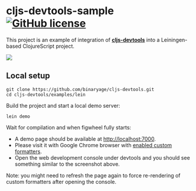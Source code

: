# cljs-devtools-sample [![GitHub license](https://img.shields.io/badge/license-MIT-lightgrey.svg)](license.txt)

This project is an example of integration of [**cljs-devtools**](https://github.com/binaryage/cljs-devtools) into a
Leiningen-based ClojureScript project.

![](https://box.binaryage.com/cljs-devtools-sample-full.png)

## Local setup

    git clone https://github.com/binaryage/cljs-devtools.git
    cd cljs-devtools/examples/lein

Build the project and start a local demo server:

    lein demo

Wait for compilation and when figwheel fully starts:

  * A demo page should be available at [http://localhost:7000](http://localhost:7000).
  * Please visit it with Google Chrome browser with [enabled custom formatters](https://github.com/binaryage/cljs-devtools).
  * Open the web development console under devtools and you should see something similar to the screenshot above.

Note: you might need to refresh the page again to force re-rendering of custom formatters after opening the console.
